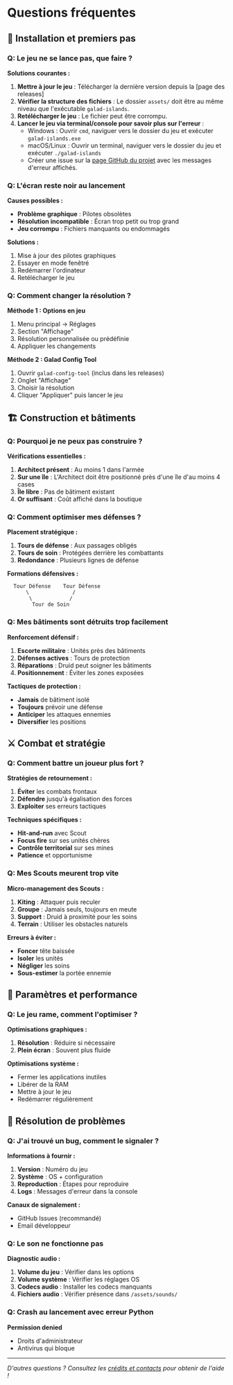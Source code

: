 # Questions fréquentes

## 🚀 Installation et premiers pas

### Q: Le jeu ne se lance pas, que faire ?

**Solutions courantes :**

1. **Mettre à jour le jeu** : Télécharger la dernière version depuis la [page des releases]
2. **Vérifier la structure des fichiers** : Le dossier `assets/` doit être au même niveau que l'exécutable `galad-islands`.
3. **Retélécharger le jeu** : Le fichier peut être corrompu.
4. **Lancer le jeu via terminal/console pour savoir plus sur l'erreur** :
   - Windows : Ouvrir `cmd`, naviguer vers le dossier du jeu et exécuter `galad-islands.exe`
   - macOS/Linux : Ouvrir un terminal, naviguer vers le dossier du jeu et exécuter `./galad-islands`
   - Créer une issue sur la [page GitHub du projet](https://github.com/fydyr/Galad-Islands/issues) avec les messages d'erreur affichés.
  
### Q: L'écran reste noir au lancement

**Causes possibles :**

- **Problème graphique** : Pilotes obsolètes
- **Résolution incompatible** : Écran trop petit ou trop grand
- **Jeu corrompu** : Fichiers manquants ou endommagés

**Solutions :**

1. Mise à jour des pilotes graphiques
2. Essayer en mode fenêtré
3. Redémarrer l'ordinateur
4. Retélécharger le jeu

### Q: Comment changer la résolution ?

**Méthode 1 : Options en jeu**

1. Menu principal → Réglages
2. Section "Affichage"
3. Résolution personnalisée ou prédéfinie
4. Appliquer les changements

**Méthode 2 : Galad Config Tool**

1. Ouvrir `galad-config-tool` (inclus dans les releases)
2. Onglet "Affichage"
3. Choisir la résolution
4. Cliquer "Appliquer" puis lancer le jeu

## 🏗️ Construction et bâtiments

### Q: Pourquoi je ne peux pas construire ?

**Vérifications essentielles :**

1. **Architect présent** : Au moins 1 dans l'armée
2. **Sur une île** : L'Architect doit être positionné près d'une île d'au moins 4 cases
3. **Île libre** : Pas de bâtiment existant
4. **Or suffisant** : Coût affiché dans la boutique

### Q: Comment optimiser mes défenses ?

**Placement stratégique :**

1. **Tours de défense** : Aux passages obligés
2. **Tours de soin** : Protégées derrière les combattants
3. **Redondance** : Plusieurs lignes de défense

**Formations défensives :**

```
  Tour Défense    Tour Défense
      \              /
       \            /
        Tour de Soin
```

### Q: Mes bâtiments sont détruits trop facilement

**Renforcement défensif :**

1. **Escorte militaire** : Unités près des bâtiments
2. **Défenses actives** : Tours de protection
3. **Réparations** : Druid peut soigner les bâtiments
4. **Positionnement** : Éviter les zones exposées

**Tactiques de protection :**

- **Jamais** de bâtiment isolé
- **Toujours** prévoir une défense
- **Anticiper** les attaques ennemies
- **Diversifier** les positions

## ⚔️ Combat et stratégie

### Q: Comment battre un joueur plus fort ?

**Stratégies de retournement :**

1. **Éviter** les combats frontaux
2. **Défendre** jusqu'à égalisation des forces
3. **Exploiter** ses erreurs tactiques

**Techniques spécifiques :**

- **Hit-and-run** avec Scout
- **Focus fire** sur ses unités chères
- **Contrôle territorial** sur ses mines
- **Patience** et opportunisme

### Q: Mes Scouts meurent trop vite

**Micro-management des Scouts :**

1. **Kiting** : Attaquer puis reculer
2. **Groupe** : Jamais seuls, toujours en meute
3. **Support** : Druid à proximité pour les soins
4. **Terrain** : Utiliser les obstacles naturels

**Erreurs à éviter :**

- **Foncer** tête baissée
- **Isoler** les unités
- **Négliger** les soins
- **Sous-estimer** la portée ennemie

## 🔧 Paramètres et performance

### Q: Le jeu rame, comment l'optimiser ?

**Optimisations graphiques :**

1. **Résolution** : Réduire si nécessaire
2. **Plein écran** : Souvent plus fluide

**Optimisations système :**

- Fermer les applications inutiles
- Libérer de la RAM
- Mettre à jour le jeu
- Redémarrer régulièrement

## 🐛 Résolution de problèmes

### Q: J'ai trouvé un bug, comment le signaler ?

**Informations à fournir :**

1. **Version** : Numéro du jeu
2. **Système** : OS + configuration
3. **Reproduction** : Étapes pour reproduire
4. **Logs** : Messages d'erreur dans la console

**Canaux de signalement :**

- GitHub Issues (recommandé)
- Email développeur

### Q: Le son ne fonctionne pas

**Diagnostic audio :**

1. **Volume du jeu** : Vérifier dans les options
2. **Volume système** : Vérifier les réglages OS
3. **Codecs audio** : Installer les codecs manquants
4. **Fichiers audio** : Vérifier présence dans `/assets/sounds/`

### Q: Crash au lancement avec erreur Python

**Permission denied**

- Droits d'administrateur
- Antivirus qui bloque

---

*D'autres questions ? Consultez les [crédits et contacts](credits.md) pour obtenir de l'aide !*
